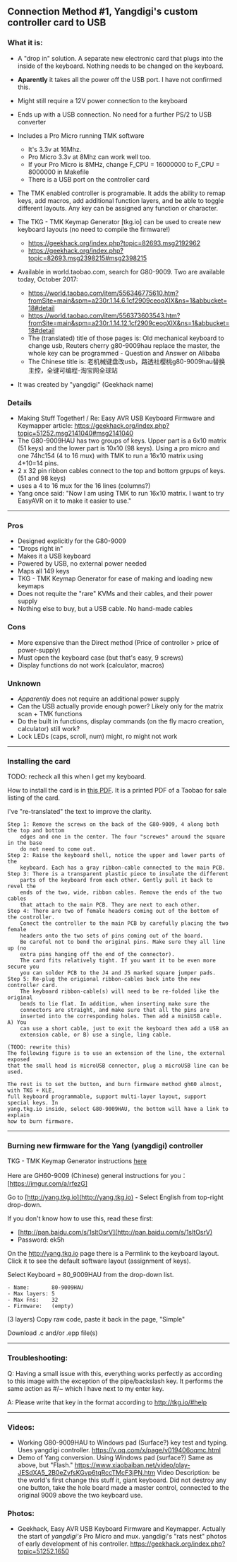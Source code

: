 ## Connection Method #1, Yangdigi's custom controller card to USB

### What it is:

* A "drop in" solution. A separate new electronic card that plugs into the
inside of the keyboard. Nothing needs to be changed on the keyboard.
* **Aparently** it takes all the power off the USB port. I have not confirmed
this.
* Might still require a 12V power connection to the keyboard
* Ends up with a USB connection. No need for a further PS/2 to USB converter
* Includes a Pro Micro running TMK software
    * It's 3.3v at 16Mhz.
    * Pro Micro 3.3v at 8Mhz can work well too.
    * If your Pro Micro is 8MHz, change F_CPU = 16000000 to F_CPU = 8000000 in Makefile
    * There is a USB port on the controller card
* The TMK enabled controller  is programable. It adds the ability to remap keys,
add macros, add additional function layers, and be able to toggle different
layouts. Any key can be assigned any function or character.
* The TKG - TMK Keymap Generator [tkg.io] can be used to create new keyboard
layouts (no need to compile the firmware!)
    * https://geekhack.org/index.php?topic=82693.msg2192962
    * https://geekhack.org/index.php?topic=82693.msg2398215#msg2398215

* Available in world.taobao.com, search for G80-9009. Two are available today,
October 2017:
    * https://world.taobao.com/item/556346775610.htm?fromSite=main&spm=a230r.1.14.6.1cf2909ceoqXIX&ns=1&abbucket=18#detail
    * https://world.taobao.com/item/556373603543.htm?fromSite=main&spm=a230r.1.14.12.1cf2909ceoqXIX&ns=1&abbucket=18#detail
    * The (translated) title of those pages is: Old mechanical keyboard to
    change usb, Reuters cherry g80-9009hau replace the master, the whole key can
    be programmed - Question and Answer on Alibaba
    * The Chinese title is: 老机械键盘改usb，路透社樱桃g80-9009hau替换主控，全键可编程-淘宝网全球站
* It was created by "yangdigi" (Geekhack name)

### Details
* Making Stuff Together! / Re: Easy AVR USB Keyboard Firmware and Keymapper article: 
https://geekhack.org/index.php?topic=51252.msg2141040#msg2141040
* The G80-9009HAU has two groups of keys. Upper part is a 6x10 matrix (51 keys)
and the lower part is 10x10 (98 keys). Using a pro micro and one 74hc154 (4 to
16 mux) with TMK to run a 16x10 matrix using 4+10=14 pins.
* 2 x 32 pin ribbon cables connect to the top and bottom grpups of keys. (51 and 98 keys)
* uses a 4 to 16 mux for the 16 lines (columns?)
* Yang once said: "Now I am using TMK to run 16x10 matrix. I want to try EasyAVR
on it to make it easier to use."


---
### Pros

* Designed explicitly for the G80-9009
* "Drops right in"
* Makes it a USB keyboard
* Powered by USB, no external power needed
* Maps all 149 keys
* TKG - TMK Keymap Generator for ease of making and loading new keymaps
* Does not requite the "rare" KVMs and their cables, and their power supply
* Nothing else to buy, but a USB cable. No hand-made cables

### Cons

* More expensive than the Direct method (Price of controller > price of power-supply)
* Must open the keyboard case (but that's easy, 9 screws)
* Display functions do not work (calculator, macros)

### Unknown

* *Apparently* does not require an additional power supply
* Can the USB actually provide enough power? Likely only for the matrix scan + TMK functions
* Do the built in functions, display commands (on the fly macro creation, calculator) still work?
* Lock LEDs (caps, scroll, num) might, ro might not work

---
### Installing the card

TODO: recheck all this when I get my keyboard.

How to install the card is in [this PDF](../master/pdfs/Yangdigi-controller-to-USB-G80-9009.pdf "Yangdigi controller instructions"). 
It is a printed PDF of a Taobao for sale listing of the card.

I've "re-translated" the text to improve the clarity.


    Step 1: Remove the screws on the back of the G80-9009, 4 along both the top and bottom
        edges and one in the center. The four "screwes" around the square in the base
        do not need to come out.
    Step 2: Raise the keyboard shell, notice the upper and lower parts of the
        keyboard. Each has a gray ribbon-cable connected to the main PCB.
    Step 3: There is a transparent plastic piece to insulate the different 
        parts of the keyboard from each other. Gently pull it back to revel the
        ends of the two, wide, ribbon cables. Remove the ends of the two cables 
        that attach to the main PCB. They are next to each other.
    Step 4: There are two of female headers coming out of the bottom of the controller. 
        Conect the controller to the main PCB by carefully placing the two  female 
        headers onto the two sets of pins coming out of the board.
        Be careful not to bend the original pins. Make sure they all line up (no 
        extra pins hanging off the end of the connector).
        The card fits relatively tight. If you want it to be even more secure you
        you can solder PCB to the J4 and J5 marked square jumper pads.
    Step 5: Re-plug the origional ribbon-cables back into the new controller card. 
        The keyboard ribbon-cable(s) will need to be re-folded like the original
        bends to lie flat. In addition, when inserting make sure the
        connectors are straight, and make sure that all the pins are
        inserted into the corresponding holes. Then add a miniUSB cable. A) You
        can use a short cable, just to exit the keyboard then add a USB an
        extension cable, or B) use a single, ling cable.

    (TODO: rewrite this)
    The following figure is to use an extension of the line, the external exposed
    that the small head is microUSB connector, plug a microUSB line can be used.
 
    The rest is to set the button, and burn firmware method gh60 almost, with TKG + KLE,
    full keyboard programmable, support multi-layer layout, support special keys. In
    yang.tkg.io inside, select G80-9009HAU, the bottom will have a link to explain
    how to burn firmware.



---
### Burning new firmware for the Yang (yangdigi) controller

TKG - TMK Keymap Generator instructions [here](../master/tkg-tmk-instructions.mds)

Here are GH60-9009 (Chinese) general instructions for you：[https://imgur.com/a/rfezG]

Go to [http://yang.tkg.io](http://yang.tkg.io) - Select English from top-right drop-down.

If you don't know how to use this, read these first:

* [http://pan.baidu.com/s/1sltOsrV](http://pan.baidu.com/s/1sltOsrV)
* Password: ek5h

On the http://yang.tkg.io page there is a Permlink to the keyboard layout. Click it to see the default software layout (assignment of keys).

Select Keyboard = 80_9009HAU from the drop-down list.

    - Name:       80-9009HAU
    - Max layers: 5
    - Max Fns:    32
    - Firmware:   (empty)

(3 layers) Copy raw code, paste it back in the page, "Simple"

Download .c and/or .epp file(s)




---

### Troubleshooting:
Q: Having a small issue with this, everything works perfectly as according to this
image with the exception of the pipe/backslash key. It performs the same action
as #/~ which I have next to my enter key.

A: Please write that key in the format according to http://tkg.io/#help


---
### Videos:

* Working G80-9009HAU to Windows pad (Surface?) key test and typing. Uses yangdigi controller. https://v.qq.com/x/page/v019406oqmc.html
* Demo of Yang conversion. Using Windows pad (surface?) Same as above, but "Flash." https://www.xiaobaiban.net/video/play-JESdXA5_2B0eZvfsKGvp6tqRccTMcF3jPN.htm
Video Description: be the world's first change this stuff it, giant keyboard.
Did not destroy any one button, take the hole board made a master control,
connected to the original 9009 above the two keyboard use.

### Photos:

* Geekhack, Easy AVR USB Keyboard Firmware and Keymapper. Actually the start of
*yangdigi's* Pro Micro and mux. yangdigi's "rats nest" photos of early
development of his controller. https://geekhack.org/index.php?topic=51252.1650
